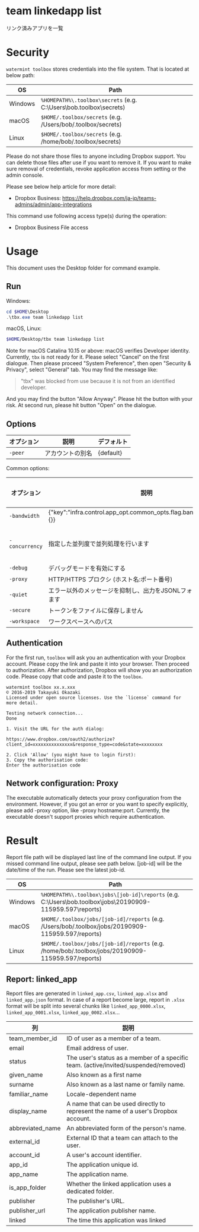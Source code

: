 # team linkedapp list 

リンク済みアプリを一覧

# Security

`watermint toolbox` stores credentials into the file system. That is located at below path:

| OS       | Path                                                               |
| -------- | ------------------------------------------------------------------ |
| Windows  | `%HOMEPATH%\.toolbox\secrets` (e.g. C:\Users\bob\.toolbox\secrets) |
| macOS    | `$HOME/.toolbox/secrets` (e.g. /Users/bob/.toolbox/secrets)        |
| Linux    | `$HOME/.toolbox/secrets` (e.g. /home/bob/.toolbox/secrets)         |

Please do not share those files to anyone including Dropbox support.
You can delete those files after use if you want to remove it.
If you want to make sure removal of credentials, revoke application access from setting or the admin console.

Please see below help article for more detail:
* Dropbox Business: https://help.dropbox.com/ja-jp/teams-admins/admin/app-integrations

This command use following access type(s) during the operation:
* Dropbox Business File access

# Usage

This document uses the Desktop folder for command example. 

## Run

Windows:

```powershell
cd $HOME\Desktop
.\tbx.exe team linkedapp list 
```

macOS, Linux:

```bash
$HOME/Desktop/tbx team linkedapp list 
```

Note for macOS Catalina 10.15 or above: macOS verifies Developer identity.
Currently, `tbx` is not ready for it. Please select "Cancel" on the first dialogue.
Then please proceed "System Preference", then open "Security & Privacy",
select "General" tab. You may find the message like:

> "tbx" was blocked from use because it is not from an identified developer.

And you may find the button "Allow Anyway". Please hit the button with your risk.
At second run, please hit button "Open" on the dialogue.

## Options

| オプション | 説明             | デフォルト |
|------------|------------------|------------|
| `-peer`    | アカウントの別名 | {default}  |

Common options:

| オプション     | 説明                                                                   | デフォルト     |
|----------------|------------------------------------------------------------------------|----------------|
| `-bandwidth`   | {"key":"infra.control.app_opt.common_opts.flag.bandwidth","params":{}} | 0              |
| `-concurrency` | 指定した並列度で並列処理を行います                                     | プロセッサー数 |
| `-debug`       | デバッグモードを有効にする                                             | false          |
| `-proxy`       | HTTP/HTTPS プロクシ (ホスト名:ポート番号)                              |                |
| `-quiet`       | エラー以外のメッセージを抑制し、出力をJSONLフォーマットに変更します    | false          |
| `-secure`      | トークンをファイルに保存しません                                       | false          |
| `-workspace`   | ワークスペースへのパス                                                 |                |

## Authentication

For the first run, `toolbox` will ask you an authentication with your Dropbox account. 
Please copy the link and paste it into your browser. Then proceed to authorization.
After authorization, Dropbox will show you an authorization code.
Please copy that code and paste it to the `toolbox`.

```
watermint toolbox xx.x.xxx
© 2016-2019 Takayuki Okazaki
Licensed under open source licenses. Use the `license` command for more detail.

Testing network connection...
Done

1. Visit the URL for the auth dialog:

https://www.dropbox.com/oauth2/authorize?client_id=xxxxxxxxxxxxxxx&response_type=code&state=xxxxxxxx

2. Click 'Allow' (you might have to login first):
3. Copy the authorisation code:
Enter the authorisation code
```

## Network configuration: Proxy

The executable automatically detects your proxy configuration from the environment.
However, if you got an error or you want to specify explicitly, please add -proxy option, like -proxy hostname:port.
Currently, the executable doesn't support proxies which require authentication.

# Result

Report file path will be displayed last line of the command line output.
If you missed command line output, please see path below.
[job-id] will be the date/time of the run. Please see the latest job-id.

| OS      | Path                                                                                                      |
| ------- | --------------------------------------------------------------------------------------------------------- |
| Windows | `%HOMEPATH%\.toolbox\jobs\[job-id]\reports` (e.g. C:\Users\bob\.toolbox\jobs\20190909-115959.597\reports) |
| macOS   | `$HOME/.toolbox/jobs/[job-id]/reports` (e.g. /Users/bob/.toolbox/jobs/20190909-115959.597/reports)        |
| Linux   | `$HOME/.toolbox/jobs/[job-id]/reports` (e.g. /home/bob/.toolbox/jobs/20190909-115959.597/reports)         |

## Report: linked_app 

Report files are generated in `linked_app.csv`, `linked_app.xlsx` and `linked_app.json` format.
In case of a report become large, report in `.xlsx` format will be split into several chunks
like `linked_app_0000.xlsx`, `linked_app_0001.xlsx`, `linked_app_0002.xlsx`...   

| 列               | 説明                                                                                 |
|------------------|--------------------------------------------------------------------------------------|
| team_member_id   | ID of user as a member of a team.                                                    |
| email            | Email address of user.                                                               |
| status           | The user's status as a member of a specific team. (active/invited/suspended/removed) |
| given_name       | Also known as a first name                                                           |
| surname          | Also known as a last name or family name.                                            |
| familiar_name    | Locale-dependent name                                                                |
| display_name     | A name that can be used directly to represent the name of a user's Dropbox account.  |
| abbreviated_name | An abbreviated form of the person's name.                                            |
| external_id      | External ID that a team can attach to the user.                                      |
| account_id       | A user's account identifier.                                                         |
| app_id           | The application unique id.                                                           |
| app_name         | The application name.                                                                |
| is_app_folder    | Whether the linked application uses a dedicated folder.                              |
| publisher        | The publisher's URL.                                                                 |
| publisher_url    | The application publisher name.                                                      |
| linked           | The time this application was linked                                                 |

